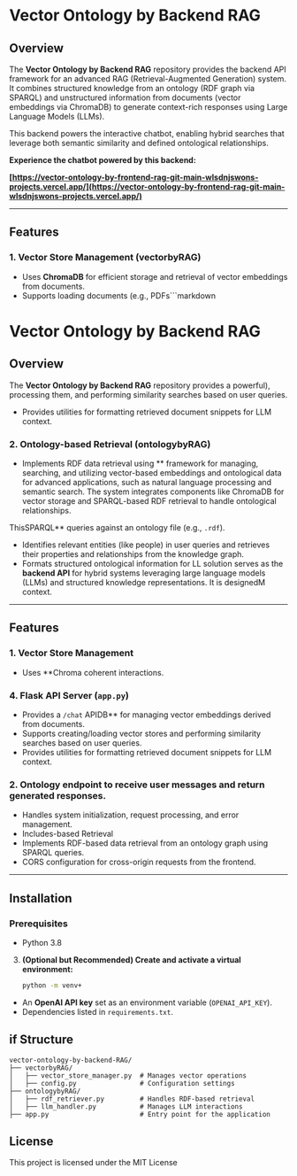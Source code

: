 # Vector Ontology by Backend RAG

## Overview

The **Vector Ontology by Backend RAG** repository provides the backend API framework for an advanced RAG (Retrieval-Augmented Generation) system. It combines structured knowledge from an ontology (RDF graph via SPARQL) and unstructured information from documents (vector embeddings via ChromaDB) to generate context-rich responses using Large Language Models (LLMs).

This backend powers the interactive chatbot, enabling hybrid searches that leverage both semantic similarity and defined ontological relationships.

**Experience the chatbot powered by this backend:**

**[https://vector-ontology-by-frontend-rag-git-main-wlsdnjswons-projects.vercel.app/](https://vector-ontology-by-frontend-rag-git-main-wlsdnjswons-projects.vercel.app/)**

---

## Features

### 1. Vector Store Management (vectorbyRAG)
- Uses **ChromaDB** for efficient storage and retrieval of vector embeddings from documents.
- Supports loading documents (e.g., PDFs```markdown
# Vector Ontology by Backend RAG

## Overview

The **Vector Ontology by Backend RAG** repository provides a powerful), processing them, and performing similarity searches based on user queries.
- Provides utilities for formatting retrieved document snippets for LLM context.

### 2. Ontology-based Retrieval (ontologybyRAG)
- Implements RDF data retrieval using ** framework for managing, searching, and utilizing vector-based embeddings and ontological data for advanced applications, such as natural language processing and semantic search. The system integrates components like ChromaDB for vector storage and SPARQL-based RDF retrieval to handle ontological relationships.

ThisSPARQL** queries against an ontology file (e.g., `.rdf`).
- Identifies relevant entities (like people) in user queries and retrieves their properties and relationships from the knowledge graph.
- Formats structured ontological information for LL solution serves as the **backend API** for hybrid systems leveraging large language models (LLMs) and structured knowledge representations. It is designedM context.
---

## Features

### 1. Vector Store Management
-   Uses **Chroma coherent interactions.

### 4. Flask API Server (`app.py`)
- Provides a `/chat` APIDB** for managing vector embeddings derived from documents.
-   Supports creating/loading vector stores and performing similarity searches based on user queries.
-   Provides utilities for formatting retrieved document snippets for LLM context.

### 2. Ontology endpoint to receive user messages and return generated responses.
- Handles system initialization, request processing, and error management.
- Includes-based Retrieval
-   Implements RDF-based data retrieval from an ontology graph using SPARQL queries.
- CORS configuration for cross-origin requests from the frontend.

---

## Installation

### Prerequisites
-   Python 3.8

3.  **(Optional but Recommended) Create and activate a virtual environment:**
    ```bash
    python -m venv+
-   An **OpenAI API key** set as an environment variable (`OPENAI_API_KEY`).
-   Dependencies listed in `requirements.txt`.

## if Structure

~~~plaintext
vector-ontology-by-backend-RAG/
├── vectorbyRAG/
│   ├── vector_store_manager.py  # Manages vector operations
│   ├── config.py                # Configuration settings
├── ontologybyRAG/
│   ├── rdf_retriever.py         # Handles RDF-based retrieval
│   ├── llm_handler.py           # Manages LLM interactions
├── app.py                       # Entry point for the application
~~~

## License

This project is licensed under the MIT License
